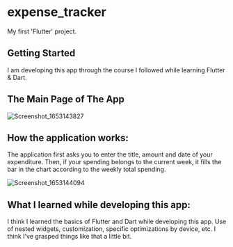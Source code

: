 # expense_tracker

My first 'Flutter' project.

## Getting Started

I am developing this app through the course I followed while learning Flutter & Dart.

## The Main Page of The App

![Screenshot_1653143827](https://user-images.githubusercontent.com/101803552/169656498-7a6a86a2-c426-4376-8440-22123ec89ba6.png)

## How the application works: 
The application first asks you to enter the title, amount and date of your expenditure. Then, if your spending belongs to the current week, it fills the bar in the chart according to the weekly total spending.

![Screenshot_1653144094](https://user-images.githubusercontent.com/101803552/169656630-1d4a636a-5d23-4150-89f0-6374061fa628.png)

## What I learned while developing this app: 
I think I learned the basics of Flutter and Dart while developing this app. Use of nested widgets, customization, specific optimizations by device, etc. I think I've grasped things like that a little bit.

